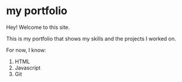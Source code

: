 # my portfolio

Hey! Welcome to this site. 

This is my portfolio that shows my skills and the projects I worked on.

For now, I know: 

1. HTML
1. Javascript
1. Git
